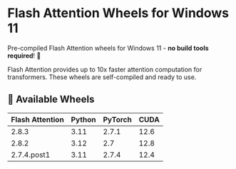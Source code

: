 # Flash Attention Wheels for Windows 11

Pre-compiled Flash Attention wheels for Windows 11 - **no build tools required**! 🚀

Flash Attention provides up to 10x faster attention computation for transformers. These wheels are self-compiled and ready to use.

## 🎯 Available Wheels

| Flash Attention | Python | PyTorch | CUDA |
|----------------|--------|---------|------|
| 2.8.3 | 3.11 | 2.7.1 | 12.6 |
| 2.8.2 | 3.12 | 2.7 | 12.8 |
| 2.7.4.post1 | 3.11 | 2.7.4 | 12.4 |



